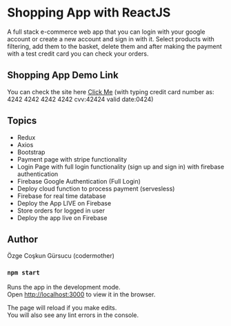 # Shopping App with ReactJS

A full stack e-commerce web app that you can login with your google account or create a new account and sign in with it. Select products with filtering, add them to the basket, delete them and after making the payment with a test credit card you can check your orders.

## Shopping App Demo Link

You can check the site here
[Click Me](https://shopping-app-v10.web.app/)
(with typing credit card number as: 4242 4242 4242 4242 cvv:42424 valid date:0424)

## Topics

- Redux
- Axios
- Bootstrap
- Payment page with stripe functionality
- Login Page with full login functionality (sign up and sign in) with firebase authentication
- Firebase Google Authentication (Full Login)
- Deploy cloud function to process payment (servesless)
- Firebase for real time database
- Deploy the App LIVE on Firebase
- Store orders for logged in user
- Deploy the app live on Firebase

## Author

Özge Coşkun Gürsucu (codermother)

### `npm start`

Runs the app in the development mode.\
Open [http://localhost:3000](http://localhost:3000) to view it in the browser.

The page will reload if you make edits.\
You will also see any lint errors in the console.
